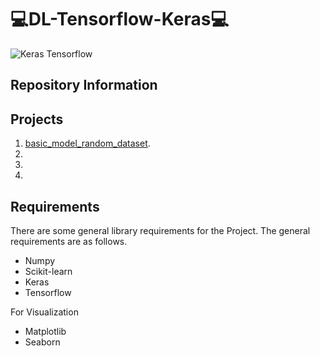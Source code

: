 # 💻DL-Tensorflow-Keras💻

![Keras Tensorflow](https://miro.medium.com/max/700/0*BrC7o-KTt54z948C.jpg)

## Repository Information

## Projects
1. [basic_model_random_dataset](https://github.com/alicenkbaytop/DL-Tensorflow-Keras/tree/main/basic_model_random_dataset).
2. 
3. 
4. 

## Requirements

There are some general library requirements for the Project. The general requirements are as follows.
 *	Numpy
 *	Scikit-learn
 * Keras
 * Tensorflow
 
For Visualization
 *	Matplotlib
 *	Seaborn
